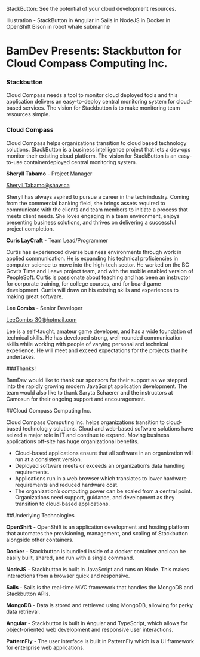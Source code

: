 StackButton: See the potential of your cloud development resources.

Illustration - StackButton in Angular in Sails in NodeJS in Docker in OpenShift
Bison in robot whale submarine

# BamDev Presents: Stackbutton for Cloud Compass Computing Inc.

### Stackbutton

Cloud Compass needs a tool to monitor cloud deployed tools and this application delivers an easy-to-deploy central monitoring system for cloud-based services. The vision for Stackbutton is to make monitoring team resources simple.

### Cloud Compass

Cloud Compass helps organizations transition to cloud based technology solutions. StackButton is a business intelligence project that lets a dev-ops monitor their existing cloud platform. The vision for StackButton is an easy-to-use containerdeployed central monitoring system.

**Sheryll Tabamo** - Project Manager

Sheryll.Tabamo@shaw.ca

Sheryll has always aspired to pursue a career in the tech industry. Coming from the commercial banking field, she brings assets required to communicate with the clients and team members to initiate a process that meets client needs. She loves engaging in a team environment, enjoys presenting business solutions, and thrives on delivering a successful project completion.
 
**Curis LayCraft** - Team Lead/Programmer 

Curtis has experienced diverse business environments through work in applied communication. He is expanding his technical proficiencies in computer science to move into the high-tech sector. He worked on the BC Govt’s Time and Leave project team, and with the mobile enabled version of PeopleSoft. Curtis is passionate about teaching and has been an instructor for corporate training, for college courses, and for board game development. Curtis will draw on his existing skills and experiences to making great software.
 
**Lee Combs** - Senior Developer

LeeCombs_30@hotmail.com

Lee is a self-taught, amateur game developer, and has a wide foundation of technical skills. He has developed strong, well-rounded communication skills while working with people of varying personal and technical experience. He will meet and exceed expectations for the projects that he undertakes.
 
###Thanks!

BamDev would like to thank our sponsors for their support as we stepped into the rapidly growing modern JavaScript application development. The team would also like to thank Saryta Schaerer and the instructors at Camosun for their ongoing support and encouragement.

##Cloud Compass Computing Inc.

Cloud Compass Computing Inc. helps organizations transition to cloud-based technolog y solutions. Cloud and web-based software solutions have seized a major role in IT and continue to expand. Moving business applications off-site has huge organizational benefits.

- Cloud-based applications ensure that all software in an organization will run at a consistent version.
- Deployed software meets or exceeds an organization’s data handling requirements.
- Applications run in a web browser which translates to lower hardware requirements and reduced hardware cost.
- The organization’s computing power can be scaled from a central point. Organizations need support, guidance, and development as they transition to cloud-based applications.

##Underlying Technologies

**OpenShift** - OpenShift is an application development and hosting platform that automates the provisioning, management, and scaling of Stackbutton alongside other containers.

**Docker** - Stackbutton is bundled inside of a docker container and can be easily built, shared, and run with a single command.

**NodeJS** - Stackbutton is built in JavaScript and runs on Node. This makes interactions from a browser quick and responsive.

**Sails** - Sails is the real-time MVC framework that handles the MongoDB and Stackbutton APIs.

**MongoDB** - Data is stored and retrieved using MongoDB, allowing for perky data retrieval.

**Angular** - Stackbutton is built in Angular and TypeScript, which allows for object-oriented web development and responsive user interactions.

**PatternFly** - The user interface is built in PatternFly which is a UI framework for enterprise web applications.